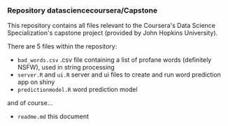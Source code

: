 ### Repository datasciencecoursera/Capstone

This repository contains all files relevant to the Coursera's Data Science Specialization's capstone project (provided by John Hopkins University).

There are 5 files within the repository:

- ```bad_words.csv``` .csv file containing a list of profane words (definitely NSFW), used in string processing
- ```server.R``` and ```ui.R``` server and ui files to create and run word prediction app on shiny
- ```predictionmodel.R``` word prediction model

and of course...

- ```readme.md``` this document
